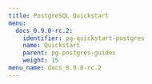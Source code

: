 ```yaml
---
title: PostgreSQL Quickstart
menu:
  docs_0.9.0-rc.2:
    identifier: pg-quickstart-postgres
    name: Quickstart
    parent: pg-postgres-guides
    weight: 15
menu_name: docs_0.9.0-rc.2
---
```

